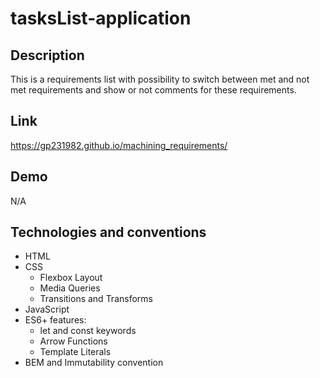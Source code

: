 # tasksList-application

## Description
This is a requirements list with possibility to switch between met and not met requirements and show or not comments for these requirements.

## Link
https://gp231982.github.io/machining_requirements/

## Demo
N/A



## Technologies and conventions
- HTML
- CSS
  - Flexbox Layout
  - Media Queries
  - Transitions and Transforms
- JavaScript
- ES6+ features: 
  - let and const keywords
  - Arrow Functions
  - Template Literals
 - BEM and Immutability convention
  
